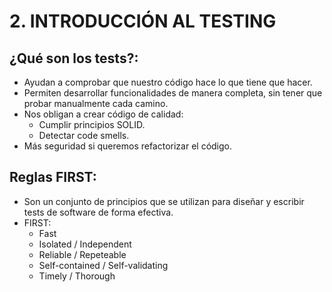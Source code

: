 # 2. INTRODUCCIÓN AL TESTING


## ¿Qué son los tests?:

- Ayudan a comprobar que nuestro código hace lo que tiene que hacer.
- Permiten desarrollar funcionalidades de manera completa, sin tener que probar manualmente cada camino.
- Nos obligan a crear código de calidad:
	- Cumplir principios SOLID.
	- Detectar code smells.
- Más seguridad si queremos refactorizar el código.



## Reglas FIRST:

- Son un conjunto de principios que se utilizan para diseñar y escribir tests de software de forma efectiva. 
- FIRST:
	- Fast
	- Isolated / Independent
	- Reliable / Repeteable
	- Self-contained / Self-validating
	- Timely / Thorough









































